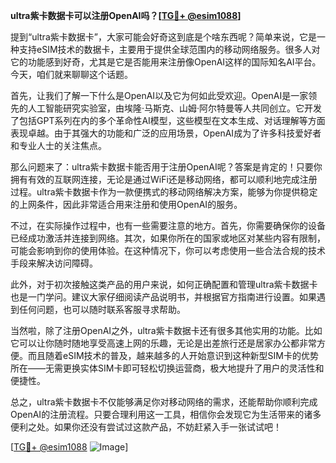 **ultra紫卡数据卡可以注册OpenAI吗？[[TG💪+ @esim1088](https://t.me/s/esim1088)]**

提到“ultra紫卡数据卡”，大家可能会好奇这到底是个啥东西呢？简单来说，它是一种支持eSIM技术的数据卡，主要用于提供全球范围内的移动网络服务。很多人对它的功能感到好奇，尤其是它是否能用来注册像OpenAI这样的国际知名AI平台。今天，咱们就来聊聊这个话题。

首先，让我们了解一下什么是OpenAI以及它为何如此受欢迎。OpenAI是一家领先的人工智能研究实验室，由埃隆·马斯克、山姆·阿尔特曼等人共同创立。它开发了包括GPT系列在内的多个革命性AI模型，这些模型在文本生成、对话理解等方面表现卓越。由于其强大的功能和广泛的应用场景，OpenAI成为了许多科技爱好者和专业人士的关注焦点。

那么问题来了：ultra紫卡数据卡能否用于注册OpenAI呢？答案是肯定的！只要你拥有有效的互联网连接，无论是通过WiFi还是移动网络，都可以顺利地完成注册过程。ultra紫卡数据卡作为一款便携式的移动网络解决方案，能够为你提供稳定的上网条件，因此非常适合用来注册和使用OpenAI的服务。

不过，在实际操作过程中，也有一些需要注意的地方。首先，你需要确保你的设备已经成功激活并连接到网络。其次，如果你所在的国家或地区对某些内容有限制，可能会影响到你的使用体验。在这种情况下，你可以考虑使用一些合法合规的技术手段来解决访问障碍。

此外，对于初次接触这类产品的用户来说，如何正确配置和管理ultra紫卡数据卡也是一门学问。建议大家仔细阅读产品说明书，并根据官方指南进行设置。如果遇到任何问题，也可以随时联系客服寻求帮助。

当然啦，除了注册OpenAI之外，ultra紫卡数据卡还有很多其他实用的功能。比如它可以让你随时随地享受高速上网的乐趣，无论是出差旅行还是居家办公都非常方便。而且随着eSIM技术的普及，越来越多的人开始意识到这种新型SIM卡的优势所在——无需更换实体SIM卡即可轻松切换运营商，极大地提升了用户的灵活性和便捷性。

总之，ultra紫卡数据卡不仅能够满足你对移动网络的需求，还能帮助你顺利完成OpenAI的注册流程。只要合理利用这一工具，相信你会发现它为生活带来的诸多便利之处。如果你还没有尝试过这款产品，不妨赶紧入手一张试试吧！

[[TG💪+ @esim1088](https://t.me/s/esim1088) ![Image](https://i.postimg.cc/4NQfJmqS/Snipaste-2025-05-13-00-14-12.png)]